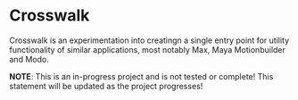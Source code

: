 Crosswalk
=========

Crosswalk is an experimentation into creatingn a single entry point
for utility functionality of similar applications, most notably Max, Maya
Motionbuilder and Modo.

__NOTE__: This is an in-progress project and is not tested or complete! This
statement will be updated as the project progresses!

